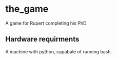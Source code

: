 # the_game

A game for Rupert completing his PhD

## Hardware requirments

A machine with python, capabale of running bash.
